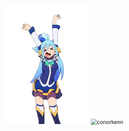 <div align="left">
    <img src="assets\konoshuba-aqua.gif">
    <img src="https://github-readme-streak-stats.herokuapp.com/?user=conorkenn&theme=prussian" alt="conorkenn" style="border: 0"/>
</div>



